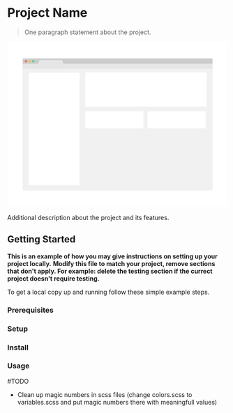 # Project Name

> One paragraph statement about the project.

![screenshot](./app_screenshot.png)

Additional description about the project and its features.

## Getting Started

**This is an example of how you may give instructions on setting up your project locally.**
**Modify this file to match your project, remove sections that don't apply. For example: delete the testing section if the currect project doesn't require testing.**

To get a local copy up and running follow these simple example steps.

### Prerequisites

### Setup

### Install

### Usage

#TODO

- Clean up magic numbers in scss files (change colors.scss to variables.scss and put magic numbers there with meaningfull values)
